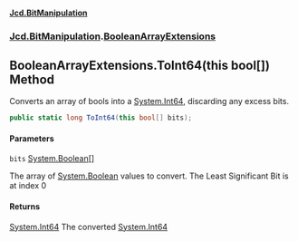 #### [Jcd.BitManipulation](index.md 'index')

### [Jcd.BitManipulation](Jcd.BitManipulation 'Jcd.BitManipulation').[BooleanArrayExtensions](Jcd.BitManipulation.BooleanArrayExtensions 'Jcd.BitManipulation.BooleanArrayExtensions')

## BooleanArrayExtensions.ToInt64(this bool[]) Method

Converts an array of bools into a [System.Int64](https://docs.microsoft.com/en-us/dotnet/api/System.Int64 'System.Int64'), discarding any excess bits.

```csharp
public static long ToInt64(this bool[] bits);
```

#### Parameters

<a name='Jcd.BitManipulation.BooleanArrayExtensions.ToInt64(thisbool[]).bits'></a>

`bits` [System.Boolean](https://docs.microsoft.com/en-us/dotnet/api/System.Boolean 'System.Boolean')[[]](https://docs.microsoft.com/en-us/dotnet/api/System.Array 'System.Array')

The array of [System.Boolean](https://docs.microsoft.com/en-us/dotnet/api/System.Boolean 'System.Boolean') values to convert. The Least Significant Bit is at index 0

#### Returns

[System.Int64](https://docs.microsoft.com/en-us/dotnet/api/System.Int64 'System.Int64')
The converted [System.Int64](https://docs.microsoft.com/en-us/dotnet/api/System.Int64 'System.Int64')